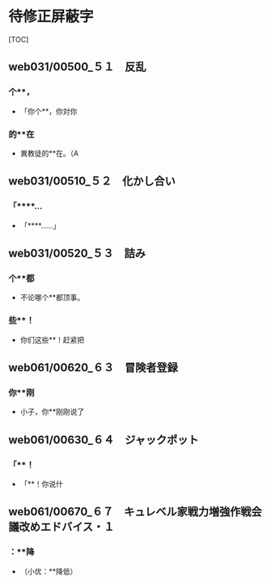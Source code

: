 # 待修正屏蔽字

[TOC]

## web031/00500_５１　反乱

### 个**，

- 「你个**，你対你

### 的**在

- 異教徒的**在。（A


## web031/00510_５２　化かし合い

### 「****…

- 「****……」


## web031/00520_５３　詰み

### 个**都

- 不论哪个**都顶事。

### 些**！

- 你们这些**！赶紧把


## web061/00620_６３　冒険者登録

### 你**刚

- 小子，你**刚刚说了


## web061/00630_６４　ジャックポット

### 「**！

- 「**！你说什


## web061/00670_６７　キュレベル家戦力増強作戦会議改めエドバイス・１

### ：**降

- （小优：**降低）
